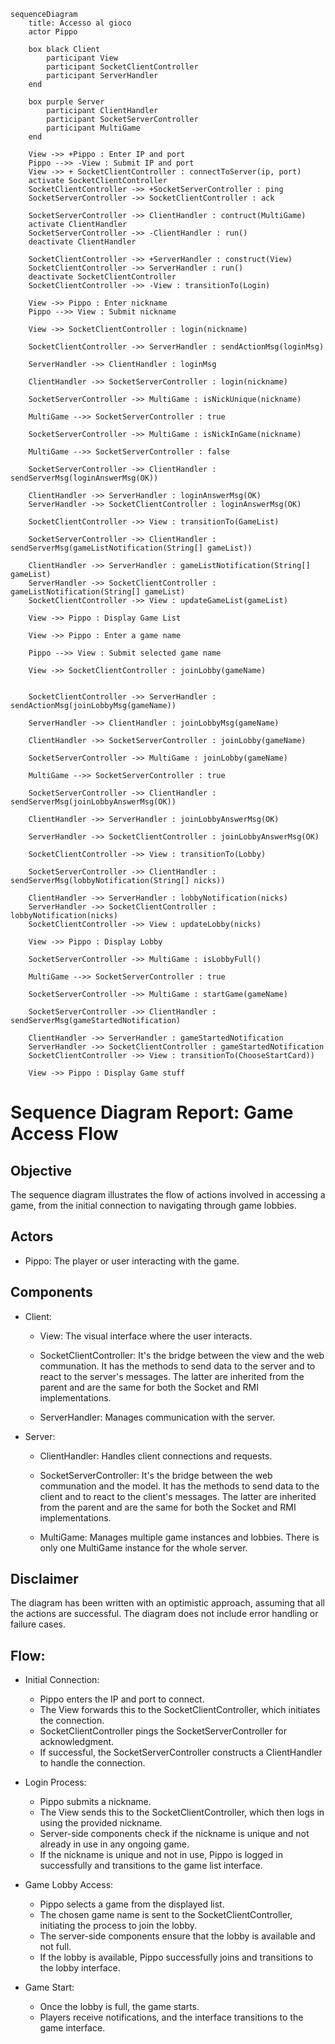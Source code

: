 ```mermaid
sequenceDiagram
    title: Accesso al gioco
    actor Pippo

    box black Client
        participant View
        participant SocketClientController
        participant ServerHandler
    end

    box purple Server
        participant ClientHandler
        participant SocketServerController
        participant MultiGame
    end

    View ->> +Pippo : Enter IP and port
    Pippo -->> -View : Submit IP and port
    View ->> + SocketClientController : connectToServer(ip, port)
    activate SocketClientController
    SocketClientController ->> +SocketServerController : ping
    SocketServerController ->> SocketClientController : ack

    SocketServerController ->> ClientHandler : contruct(MultiGame)
    activate ClientHandler
    SocketServerController ->> -ClientHandler : run()
    deactivate ClientHandler

    SocketClientController ->> +ServerHandler : construct(View)
    SocketClientController ->> ServerHandler : run()
    deactivate SocketClientController
    SocketClientController ->> -View : transitionTo(Login)

    View ->> Pippo : Enter nickname
    Pippo -->> View : Submit nickname

    View ->> SocketClientController : login(nickname)

    SocketClientController ->> ServerHandler : sendActionMsg(loginMsg)

    ServerHandler ->> ClientHandler : loginMsg

    ClientHandler ->> SocketServerController : login(nickname)

    SocketServerController ->> MultiGame : isNickUnique(nickname)

    MultiGame -->> SocketServerController : true

    SocketServerController ->> MultiGame : isNickInGame(nickname)

    MultiGame -->> SocketServerController : false

    SocketServerController ->> ClientHandler : sendServerMsg(loginAnswerMsg(OK))

    ClientHandler ->> ServerHandler : loginAnswerMsg(OK)
    ServerHandler ->> SocketClientController : loginAnswerMsg(OK)

    SocketClientController ->> View : transitionTo(GameList)

    SocketServerController ->> ClientHandler : sendServerMsg(gameListNotification(String[] gameList))

    ClientHandler ->> ServerHandler : gameListNotification(String[] gameList)
    ServerHandler ->> SocketClientController : gameListNotification(String[] gameList)
    SocketClientController ->> View : updateGameList(gameList)

    View ->> Pippo : Display Game List

    View ->> Pippo : Enter a game name

    Pippo -->> View : Submit selected game name

    View ->> SocketClientController : joinLobby(gameName)


    SocketClientController ->> ServerHandler : sendActionMsg(joinLobbyMsg(gameName))

    ServerHandler ->> ClientHandler : joinLobbyMsg(gameName)

    ClientHandler ->> SocketServerController : joinLobby(gameName)

    SocketServerController ->> MultiGame : joinLobby(gameName)

    MultiGame -->> SocketServerController : true

    SocketServerController ->> ClientHandler : sendServerMsg(joinLobbyAnswerMsg(OK))

    ClientHandler ->> ServerHandler : joinLobbyAnswerMsg(OK)

    ServerHandler ->> SocketClientController : joinLobbyAnswerMsg(OK)

    SocketClientController ->> View : transitionTo(Lobby)

    SocketServerController ->> ClientHandler : sendServerMsg(lobbyNotification(String[] nicks))

    ClientHandler ->> ServerHandler : lobbyNotification(nicks)
    ServerHandler ->> SocketClientController : lobbyNotification(nicks)
    SocketClientController ->> View : updateLobby(nicks)

    View ->> Pippo : Display Lobby

    SocketServerController ->> MultiGame : isLobbyFull()

    MultiGame -->> SocketServerController : true

    SocketServerController ->> MultiGame : startGame(gameName)

    SocketServerController ->> ClientHandler : sendServerMsg(gameStartedNotification)

    ClientHandler ->> ServerHandler : gameStartedNotification
    ServerHandler ->> SocketClientController : gameStartedNotification
    SocketClientController ->> View : transitionTo(ChooseStartCard))

    View ->> Pippo : Display Game stuff

```

# Sequence Diagram Report: Game Access Flow

## Objective

The sequence diagram illustrates the flow of actions involved in accessing a game, from the initial connection to navigating through game lobbies.

## Actors

- Pippo: The player or user interacting with the game.

## Components

- Client:

  - View: The visual interface where the user interacts.
  - SocketClientController: It's the bridge between the view and the web communation. It has the methods to send data to the server and to react to the server's messages. The latter are inherited from the parent and are the same for both the Socket and RMI implementations.

  - ServerHandler: Manages communication with the server.

- Server:

  - ClientHandler: Handles client connections and requests.
  - SocketServerController: It's the bridge between the web communation and the model. It has the methods to send data to the client and to react to the client's messages. The latter are inherited from the parent and are the same for both the Socket and RMI implementations.

  - MultiGame: Manages multiple game instances and lobbies. There is only one MultiGame instance for the whole server.

## Disclaimer

The diagram has been written with an optimistic approach, assuming that all the actions are successful. The diagram does not include error handling or failure cases.

## Flow:

- Initial Connection:

  - Pippo enters the IP and port to connect.
  - The View forwards this to the SocketClientController, which initiates the connection.
  - SocketClientController pings the SocketServerController for acknowledgment.
  - If successful, the SocketServerController constructs a ClientHandler to handle the connection.

- Login Process:

  - Pippo submits a nickname.
  - The View sends this to the SocketClientController, which then logs in using the provided nickname.
  - Server-side components check if the nickname is unique and not already in use in any ongoing game.
  - If the nickname is unique and not in use, Pippo is logged in successfully and transitions to the game list interface.

- Game Lobby Access:

  - Pippo selects a game from the displayed list.
  - The chosen game name is sent to the SocketClientController, initiating the process to join the lobby.
  - The server-side components ensure that the lobby is available and not full.
  - If the lobby is available, Pippo successfully joins and transitions to the lobby interface.

- Game Start:
  - Once the lobby is full, the game starts.
  - Players receive notifications, and the interface transitions to the game interface.
